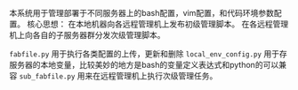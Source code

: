 本系统用于管理部署于不同服务器上的bash配置，vim配置，和代码环境参数配置。
核心思想：
在本地机器向各远程管理机上发布初级管理脚本。
在各远程管理机上向各自的子服务器群分发次级管理脚本。


`fabfile.py` 用于执行各类配置的上传，更新和删除
`local_env_config.py` 用于存服务器的本地变量，比较美妙的地方是bash的变量定义表达式和python的可以兼容
`sub_fabfile.py` 用来在远程管理机上执行次级管理任务。
